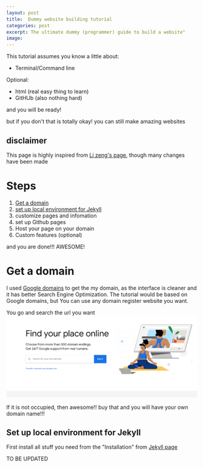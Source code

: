 ```yaml
---
layout: post
title:  Dummy website building tutorial
categories: post
excerpt: The ultimate dummy (programmer) guide to build a website"
image: 
---
```


This tutorial assumes you know a little about:

*  Terminal/Command line

Optional:

*  html (real easy thing to learn)
*  GitHUb (also nothing hard)


and you will be ready!

but if you don't that is totally okay! you can still make amazing websites 

## disclaimer

This page is highly inspired from [Li zeng's page](https://zenglix.github.io/personal_website/), though many changes have been made 

# Steps
1. [Get a domain](#Get-a-domain)
2. [set up local environment for Jekyll](#Set-up-local-environment-for-Jekyll)
3. customize pages and infomation
4. set up Github pages
5. Host your page on your domain
6. Custom features (optional)

and you are done!!! AWESOME!

# Get a domain

I used [Google domains](https://domains.google.com/) to get the my domain, as the interface is cleaner and it has better Search Engine Optimization. The tutorial would be based on Google domains, but You can use any domain register website you want.

You go and search the url you want 
![](assets\images\makingwebsite\google-domains.png)

If it is not occupied, then awesome!! buy that and you will have your own domain name!!!


## Set up local environment for Jekyll

First install all stuff you need from the "Installation" from [Jekyll page](https://jekyllrb.com/docs/installation/)





 TO BE UPDATED